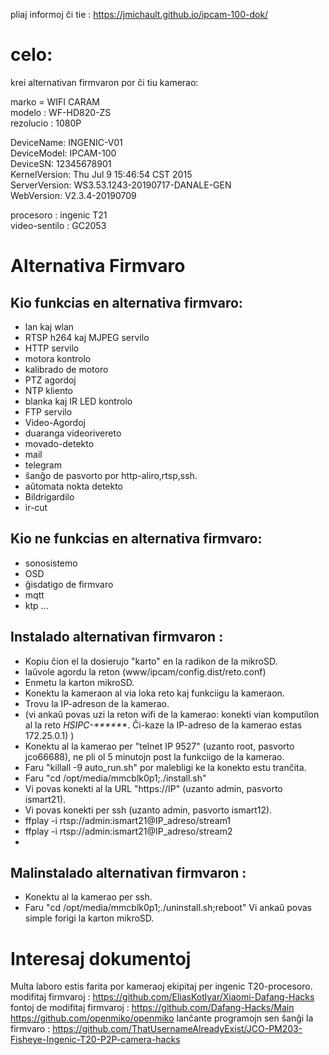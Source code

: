pliaj informoj ĉi tie : <https://jmichault.github.io/ipcam-100-dok/>

# celo:

krei alternativan firmvaron por ĉi tiu kamerao:

marko = WIFI CARAM  
modelo : WF-HD820-ZS  
rezolucio : 1080P  


DeviceName:     INGENIC-V01  
DeviceModel:    IPCAM-100  
DeviceSN:       12345678901  
KernelVersion:  Thu Jul 9 15:46:54 CST 2015  
ServerVersion:  WS3.53.1243-20190717-DANALE-GEN  
WebVersion:     V2.3.4-20190709  

procesoro : ingenic T21  
video-sentilo : GC2053

# Alternativa Firmvaro


## Kio funkcias en alternativa firmvaro:
* lan kaj wlan
* RTSP h264 kaj MJPEG servilo
* HTTP servilo
* motora kontrolo
* kalibrado de motoro
* PTZ agordoj
* NTP kliento
* blanka kaj IR LED kontrolo
* FTP servilo
* Video-Agordoj
* duaranga videorivereto
* movado-detekto
* mail
* telegram
* ŝanĝo de pasvorto por http-aliro,rtsp,ssh.
* aŭtomata nokta detekto
* Bildrigardilo
* ir-cut

## Kio ne funkcias en alternativa firmvaro:
* sonosistemo
* OSD
* ĝisdatigo de firmvaro
* mqtt
* ktp ...

## Instalado alternativan firmvaron :  
* Kopiu ĉion el la dosierujo "karto" en la radikon de la mikroSD.
* laŭvole agordu la reton (www/ipcam/config.dist/reto.conf)
* Enmetu la karton mikroSD.
* Konektu la kameraon al via loka reto kaj funkciigu la kameraon.
* Trovu la IP-adreson de la kamerao.
* (vi ankaŭ povas uzi la reton wifi de la kamerao: konekti vian komputilon al la reto _HSIPC-******_. Ĉi-kaze la IP-adreso de la kamerao estas 172.25.0.1) )
* Konektu al la kamerao per "telnet IP 9527" (uzanto root, pasvorto jco66688), ne pli ol 5 minutojn post la funkciigo de la kamerao.
* Faru "killall -9 auto_run.sh" por malebligi ke la konekto estu tranĉita.
* Faru "cd /opt/media/mmcblk0p1;./install.sh"
* Vi povas konekti al la URL "https://IP" (uzanto admin, pasvorto ismart21).
* Vi povas konekti per ssh (uzanto admin, pasvorto ismart12).
* ffplay -i rtsp://admin:ismart21@IP_adreso/stream1
* ffplay -i rtsp://admin:ismart21@IP_adreso/stream2
* 

## Malinstalado alternativan firmvaron :
* Konektu al la kamerao per ssh.
* Faru "cd /opt/media/mmcblk0p1;./uninstall.sh;reboot"
Vi ankaǔ povas simple forigi la karton mikroSD.

# Interesaj dokumentoj
Multa laboro estis farita por kameraoj ekipitaj per ingenic T20-procesoro.  
modifitaj firmvaroj :  https://github.com/EliasKotlyar/Xiaomi-Dafang-Hacks  
fontoj de modifitaj firmvaroj : https://github.com/Dafang-Hacks/Main  
https://github.com/openmiko/openmiko
lanĉante programojn sen ŝanĝi la firmvaro :  https://github.com/ThatUsernameAlreadyExist/JCO-PM203-Fisheye-Ingenic-T20-P2P-camera-hacks  
